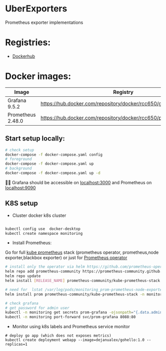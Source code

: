 # UberExporters
Prometheus exporter implementations

# Registries:

- [Dockerhub](https://hub.docker.com/)

# Docker images:

|  Image             | Registry                                                                     |
|--------------------|------------------------------------------------------------------------------|
| Grafana    9.5.2   |    https://hub.docker.com/repository/docker/rcc650/grafana/general           |
| Prometheus 2.48.0  |    https://hub.docker.com/repository/docker/rcc650/prometheus/general        |

## Start setup locally:

```bash
# check setup
docker-compose -f docker-compose.yaml config
# foreground
docker-compose -f docker-compose.yaml up
# background
docker-compose -f docker-compose.yaml up -d
```
🐱‍💻 Grafana should be accessible on [localhost:3000](http://127.0.0.1:3000) and Prometheus on [localhost:9090](http://127.0.0.1:9090)


## K8S setup

* Cluster docker k8s cluster
```bash

kubectl config use  docker-desktop
kubectl create namespace monitoring
```

* Install Prometheus:

Go for full [kube prometheus](https://github.com/prometheus-operator/kube-prometheus) stack (prometheus operator, prometheus,node exporter,blackbox exporter) or just for [Prometheus operator](https://github.com/prometheus-operator/prometheus-operator?tab=readme-ov-file#helm-chart)

```bash
# install only the operator via helm https://github.com/prometheus-operator/prometheus-operator?tab=readme-ov-file#helm-chart
helm repo add prometheus-community https://prometheus-community.github.io/helm-charts
helm repo update
helm install [RELEASE_NAME] prometheus-community/kube-prometheus-stack

# need for  lstat /var/log/pods/monitoring_prom-prometheus-node-exporter...no such file or directory error
helm install prom prometheus-community/kube-prometheus-stack -n monitoring --set prometheus-node-exporter.hostRootFsMount.enabled=false

# check grafana
# get password for admin user
kubectl -n monitoring get secrets prom-grafana -ojsonpath="{.data.admin-password}" | base64 -d
kubectl -n monitoring port-forward svc/prom-grafana 8088:80
```
* Monitor using k8s labels and Prometheus service monitor
```
# deploy go app (which does not exposes metrics)
kubectl create deployment webapp --image=dejanualex/gohello:1.0 --replicas=1
```